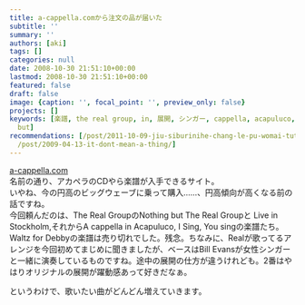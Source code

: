 ```yaml
---
title: a-cappella.comから注文の品が届いた
subtitle: ''
summary: ''
authors: [aki]
tags: []
categories: null
date: 2008-10-30 21:51:10+00:00
lastmod: 2008-10-30 21:51:10+00:00
featured: false
draft: false
image: {caption: '', focal_point: '', preview_only: false}
projects: []
keywords: [楽譜, the real group, in, 展開, シンガー, cappella, acapuluco, それから, a cappella,
  but]
recommendations: [/post/2011-10-09-jiu-siburinihe-chang-le-pu-womai-tuta/, /post/2011-07-02-rajatonnole-pu-wori-ben-karamai-ufang-fa-sulasol-or-akaperacun-nocdwu-san/,
  /post/2009-04-13-it-dont-mean-a-thing/]
---
```

[a-cappella.com](http://www.a-cappella.com)  
名前の通り、アカペラのCDやら楽譜が入手できるサイト。  
いやね、今の円高のビッグウェーブに乗って購入……、円高傾向が高くなる前の話ですね。  
今回頼んだのは、The Real GroupのNothing but The Real Groupと Live in Stockholm,それからA cappella in Acapuluco, I Sing, You singの楽譜たち。  
Waltz for Debbyの楽譜は売り切れでした。残念。ちなみに、Realが歌ってるアレンジを今回初めてまじめに聞きましたが、ベースはBill Evansが女性シンガーと一緒に演奏しているものですね。途中の展開の仕方が違うけれども。2番はやはりオリジナルの展開が躍動感あって好きだなぁ。  
  
というわけで、歌いたい曲がどんどん増えていきます。



